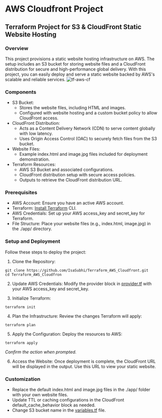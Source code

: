 # AWS Cloudfront Project

## Terraform Project for S3 & CloudFront Static Website Hosting
### Overview
This project provisions a static website hosting infrastructure on AWS. The setup includes an S3 bucket for storing website files and a CloudFront distribution for secure and high-performance global delivery. With this project, you can easily deploy and serve a static website backed by AWS's scalable and reliable services.
![tf-aws-cf](https://github.com/user-attachments/assets/d6beb2ed-ca33-40e4-8ca8-2a4e2510f40c)


### Components
- S3 Bucket:
  - Stores the website files, including HTML and images.
  - Configured with website hosting and a custom bucket policy to allow CloudFront access.
- CloudFront Distribution:
  - Acts as a Content Delivery Network (CDN) to serve content globally with low latency.
  - Uses Origin Access Control (OAC) to securely fetch files from the S3 bucket.
- Website Files:
  - Example index.html and image.jpg files included for deployment demonstration.
- Terraform Resources:
  - AWS S3 Bucket and associated configurations.
  - CloudFront distribution setup with secure access policies.
  - Outputs to retrieve the CloudFront distribution URL.

### Prerequisites
- AWS Account: Ensure you have an active AWS account.
- Terraform: [Install Terraform](https://developer.hashicorp.com/terraform/install) CLI.
- AWS Credentials: Set up your AWS access_key and secret_key for Terraform.
- File Structure: Place your website files (e.g., index.html, image.jpg) in the ./app/ directory.

### Setup and Deployment
Follow these steps to deploy the project:
1. Clone the Repository:
```
git clone https://github.com/IsaSubhi/Terraform_AWS_Cloudfront.git
cd Terraform_AWS_Cloudfron
```

2. Update AWS Credentials: Modify the provider block in [provider.tf](./provider.tf) with your AWS access_key and secret_key.

3. Initialize Terraform:
```
terraform init
```

4. Plan the Infrastructure: Review the changes Terraform will apply:
```
terraform plan
```

5. Apply the Configuration: Deploy the resources to AWS:
```
terraform apply
```
*Confirm the action when prompted.*

6. Access the Website: Once deployment is complete, the CloudFront URL will be displayed in the output. Use this URL to view your static website.

### Customization
- Replace the default index.html and image.jpg files in the ./app/ folder with your own website files.
- Update TTL or caching configurations in the CloudFront default_cache_behavior block as needed.
- Change S3 bucket name in the [variables.tf](./variables.tf) file.
